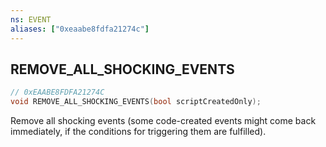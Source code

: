 ```yaml
---
ns: EVENT
aliases: ["0xeaabe8fdfa21274c"]
---
```

## REMOVE_ALL_SHOCKING_EVENTS

```c
// 0xEAABE8FDFA21274C
void REMOVE_ALL_SHOCKING_EVENTS(bool scriptCreatedOnly);
```

Remove all shocking events (some code-created events might come back immediately, if the conditions for triggering them are fulfilled).

